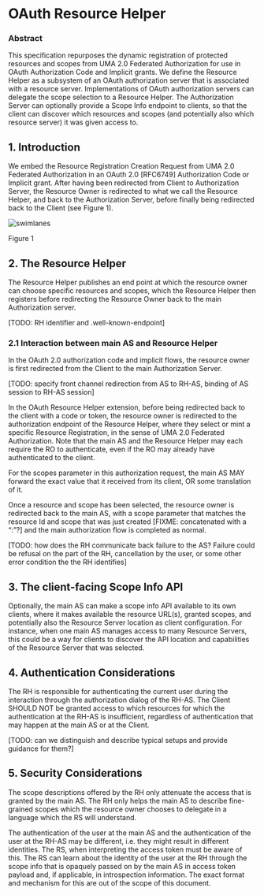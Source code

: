 # OAuth Resource Helper
### Abstract
This specification repurposes the dynamic registration of protected resources and scopes from UMA 2.0 Federated Authorization for use in OAuth Authorization Code and Implicit grants. We define the Resource Helper as a subsystem of an OAuth authorization server that is associated with a resource server. Implementations of OAuth authorization servers can delegate the scope selection to a Resource Helper. The Authorization Server can optionally provide a Scope Info endpoint to clients, so that the client can discover which resources and scopes (and potentially also which resource server) it was given access to.

## 1.  Introduction
We embed the Resource Registration Creation Request from UMA 2.0 Federated Authorization in an OAuth 2.0 [RFC6749] Authorization Code or Implicit grant. After having been redirected from Client to Authorization Server, the Resource Owner is redirected to what we call the Resource Helper, and back to the Authorization Server, before finally being redirected back to the Client (see Figure 1).

![swimlanes](https://github.com/pondersource/surf-token-based-access/blob/main/phase-2/plantuml/swimlanes-poc-3.png)

Figure 1

## 2. The Resource Helper
The Resource Helper publishes an end point at which the resource owner can choose specific resources and scopes, which the Resource Helper then registers before redirecting the Resource Owner back to the main Authorization server.

[TODO: RH identifier and .well-known-endpoint]

### 2.1 Interaction between main AS and Resource Helper
In the OAuth 2.0 authorization code and implicit flows, the resource owner is first redirected from the Client to the main Authorization Server.

[TODO: specify front channel redirection from AS to RH-AS, binding of AS session to RH-AS session]

In the OAuth Resource Helper extension, before being redirected back to the client with a code or token, the resource owner is redirected to the authorization endpoint of the Resource Helper, where they select or mint a specific Resource Registration, in the sense of UMA 2.0 Federated Authorization. Note that the main AS and the Resource Helper may each require the RO to authenticate, even if the RO may already have authenticated to the client.

For the scopes parameter in this authorization request, the main AS MAY forward the exact value that it received from its client, OR some translation of it.

Once a resource and scope has been selected, the resource owner is redirected back to the main AS, with a scope parameter that matches the resource Id and scope that was just created [FIXME: concatenated with a “:”?] and the main authorization flow is completed as normal.

[TODO: how does the RH communicate back failure to the AS? Failure could be refusal on the part of the RH, cancellation by the user, or some other error condition the the RH identifies] 

## 3. The client-facing Scope Info API
Optionally, the main AS can make a scope info API available to its own clients, where it makes available the resource URL(s), granted scopes, and potentially also the Resource Server location as client configuration. For instance, when one main AS manages access to many Resource Servers, this could be a way for clients to discover the API location and capabilities of the Resource Server that was selected. 

## 4. Authentication Considerations
The RH is responsible for authenticating the current user during the interaction through the authorization dialog of the RH-AS. The Client SHOULD NOT be granted access to which resources for which the authentication at the RH-AS is insufficient, regardless of authentication that may happen at the main AS or at the Client.

[TODO: can we distinguish and describe typical setups and provide guidance for them?]

## 5. Security Considerations
The scope descriptions offered by the RH only attenuate the access that is granted by the main AS. The RH only helps the main AS to describe fine-grained scopes which the resource owner chooses to delegate in a language which the RS will understand.

The authentication of the user at the main AS and the authentication of the user at the RH-AS may be different, i.e. they might result in different identities. The RS, when interpreting the access token must be aware of this. The RS can learn about the identity of the user at the RH through the scope info that is opaquely passed on by the main AS in access token payload and, if applicable, in introspection information. The exact format and mechanism for this are out of the scope of this document.
